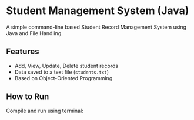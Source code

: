 # Student Management System (Java)

A simple command-line based Student Record Management System using Java and File Handling.

## Features
- Add, View, Update, Delete student records
- Data saved to a text file (`students.txt`)
- Based on Object-Oriented Programming

## How to Run
Compile and run using terminal:
